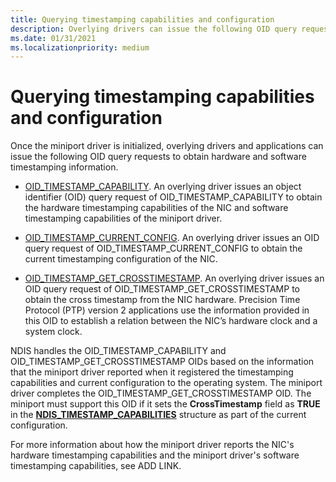 ```yaml
---
title: Querying timestamping capabilities and configuration
description: Overlying drivers can issue the following OID query requests to obtain hardware and software timestamping information.
ms.date: 01/31/2021
ms.localizationpriority: medium
---
```


# Querying timestamping capabilities and configuration

Once the miniport driver is initialized, overlying drivers and applications can issue the following OID query requests to obtain hardware and software timestamping information.

* [OID_TIMESTAMP_CAPABILITY](oid-timestamp-capability.md).
An overlying driver issues an object identifier (OID) query request of OID_TIMESTAMP_CAPABILITY to obtain the hardware timestamping capabilities of the NIC and software timestamping capabilities of the miniport driver.

* [OID_TIMESTAMP_CURRENT_CONFIG](oid-timestamp-current-config.md).
An overlying driver issues an OID query request of OID_TIMESTAMP_CURRENT_CONFIG to obtain the current timestamping configuration of the NIC.

* [OID_TIMESTAMP_GET_CROSSTIMESTAMP](oid-timestamp-get-crosstimestamp.md).
An overlying driver issues an OID query request of OID_TIMESTAMP_GET_CROSSTIMESTAMP to obtain the cross timestamp from the NIC hardware. Precision Time Protocol (PTP) version 2 applications use the information provided in this OID to establish a relation between the NIC’s hardware clock and a system clock. 


NDIS handles the OID_TIMESTAMP_CAPABILITY and OID_TIMESTAMP_GET_CROSSTIMESTAMP OIDs based on the information that the miniport driver reported when it registered the timestamping capabilities and current configuration to the operating system. The miniport driver completes the OID_TIMESTAMP_GET_CROSSTIMESTAMP OID. The miniport must support this OID if it sets the **CrossTimestamp** field as **TRUE** in the [**NDIS_TIMESTAMP_CAPABILITIES**](/windows-hardware/drivers/ddi/ntddndis/ns-ntddndis-_ndis_timestamp_capabilities) structure as part of the current configuration. 

For more information about how the miniport driver reports the NIC's hardware timestamping capabilities and the miniport driver's software timestamping capabilities, see ADD LINK.